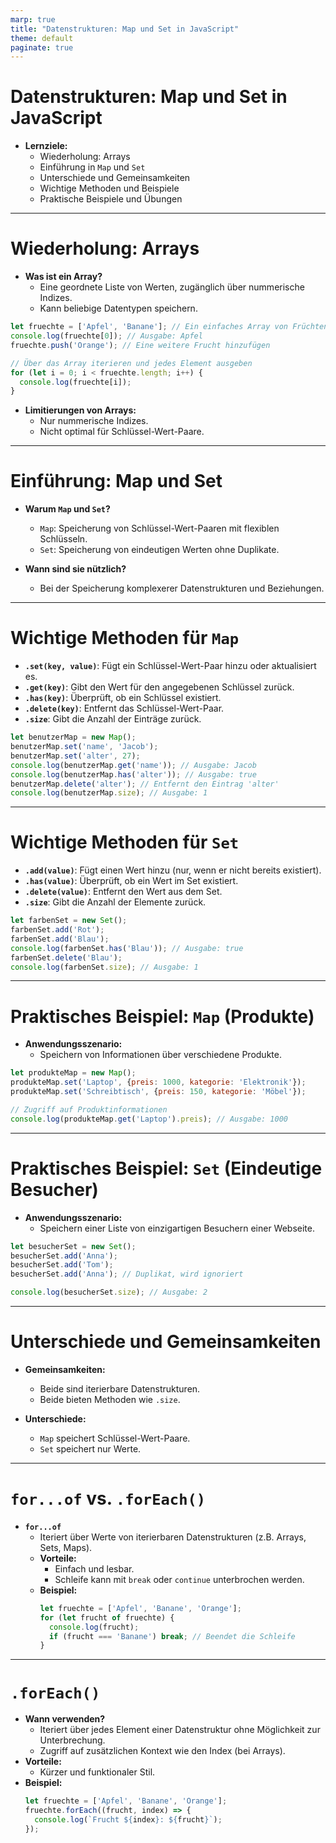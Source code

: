 ```yaml
---
marp: true
title: "Datenstrukturen: Map und Set in JavaScript"
theme: default
paginate: true
---
```


# Datenstrukturen: Map und Set in JavaScript
- **Lernziele:**
  - Wiederholung: Arrays
  - Einführung in `Map` und `Set`
  - Unterschiede und Gemeinsamkeiten
  - Wichtige Methoden und Beispiele
  - Praktische Beispiele und Übungen

---

# Wiederholung: Arrays
- **Was ist ein Array?**
  - Eine geordnete Liste von Werten, zugänglich über nummerische Indizes.
  - Kann beliebige Datentypen speichern.

```javascript
let fruechte = ['Apfel', 'Banane']; // Ein einfaches Array von Früchten
console.log(fruechte[0]); // Ausgabe: Apfel
fruechte.push('Orange'); // Eine weitere Frucht hinzufügen

// Über das Array iterieren und jedes Element ausgeben
for (let i = 0; i < fruechte.length; i++) {
  console.log(fruechte[i]);
}
```

- **Limitierungen von Arrays:**
  - Nur nummerische Indizes.
  - Nicht optimal für Schlüssel-Wert-Paare.

---

# Einführung: Map und Set
- **Warum `Map` und `Set`?**
  - `Map`: Speicherung von Schlüssel-Wert-Paaren mit flexiblen Schlüsseln.
  - `Set`: Speicherung von eindeutigen Werten ohne Duplikate.

- **Wann sind sie nützlich?**
  - Bei der Speicherung komplexerer Datenstrukturen und Beziehungen.

---

# Wichtige Methoden für `Map`
- **`.set(key, value)`**: Fügt ein Schlüssel-Wert-Paar hinzu oder aktualisiert es.
- **`.get(key)`**: Gibt den Wert für den angegebenen Schlüssel zurück.
- **`.has(key)`**: Überprüft, ob ein Schlüssel existiert.
- **`.delete(key)`**: Entfernt das Schlüssel-Wert-Paar.
- **`.size`**: Gibt die Anzahl der Einträge zurück.

```javascript
let benutzerMap = new Map();
benutzerMap.set('name', 'Jacob');
benutzerMap.set('alter', 27);
console.log(benutzerMap.get('name')); // Ausgabe: Jacob
console.log(benutzerMap.has('alter')); // Ausgabe: true
benutzerMap.delete('alter'); // Entfernt den Eintrag 'alter'
console.log(benutzerMap.size); // Ausgabe: 1
```

---

# Wichtige Methoden für `Set`
- **`.add(value)`**: Fügt einen Wert hinzu (nur, wenn er nicht bereits existiert).
- **`.has(value)`**: Überprüft, ob ein Wert im Set existiert.
- **`.delete(value)`**: Entfernt den Wert aus dem Set.
- **`.size`**: Gibt die Anzahl der Elemente zurück.

```javascript
let farbenSet = new Set();
farbenSet.add('Rot');
farbenSet.add('Blau');
console.log(farbenSet.has('Blau')); // Ausgabe: true
farbenSet.delete('Blau');
console.log(farbenSet.size); // Ausgabe: 1
```

---

# Praktisches Beispiel: `Map` (Produkte)
- **Anwendungsszenario:**
  - Speichern von Informationen über verschiedene Produkte.

```javascript
let produkteMap = new Map();
produkteMap.set('Laptop', {preis: 1000, kategorie: 'Elektronik'});
produkteMap.set('Schreibtisch', {preis: 150, kategorie: 'Möbel'});

// Zugriff auf Produktinformationen
console.log(produkteMap.get('Laptop').preis); // Ausgabe: 1000
```

---

# Praktisches Beispiel: `Set` (Eindeutige Besucher)
- **Anwendungsszenario:**
  - Speichern einer Liste von einzigartigen Besuchern einer Webseite.

```javascript
let besucherSet = new Set();
besucherSet.add('Anna');
besucherSet.add('Tom');
besucherSet.add('Anna'); // Duplikat, wird ignoriert

console.log(besucherSet.size); // Ausgabe: 2
```

---

# Unterschiede und Gemeinsamkeiten
- **Gemeinsamkeiten:**
  - Beide sind iterierbare Datenstrukturen.
  - Beide bieten Methoden wie `.size`.

- **Unterschiede:**
  - `Map` speichert Schlüssel-Wert-Paare.
  - `Set` speichert nur Werte.

---

# `for...of` vs. `.forEach()`
- **`for...of`**
  - Iteriert über Werte von iterierbaren Datenstrukturen (z.B. Arrays, Sets, Maps).
  - **Vorteile:**
    - Einfach und lesbar.
    - Schleife kann mit `break` oder `continue` unterbrochen werden.
  - **Beispiel:**
    ```javascript
    let fruechte = ['Apfel', 'Banane', 'Orange'];
    for (let frucht of fruechte) {
      console.log(frucht);
      if (frucht === 'Banane') break; // Beendet die Schleife
    }
    ```

---

# `.forEach()`
- **Wann verwenden?**
  - Iteriert über jedes Element einer Datenstruktur ohne Möglichkeit zur Unterbrechung.
  - Zugriff auf zusätzlichen Kontext wie den Index (bei Arrays).
- **Vorteile:**
  - Kürzer und funktionaler Stil.
- **Beispiel:**
  ```javascript
  let fruechte = ['Apfel', 'Banane', 'Orange'];
  fruechte.forEach((frucht, index) => {
    console.log(`Frucht ${index}: ${frucht}`);
  });
  ```



